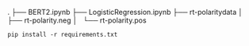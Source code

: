 .
├── BERT2.ipynb
├── LogisticRegression.ipynb
├── rt-polaritydata
│   ├── rt-polarity.neg
│   └── rt-polarity.pos


`pip install -r requirements.txt`

